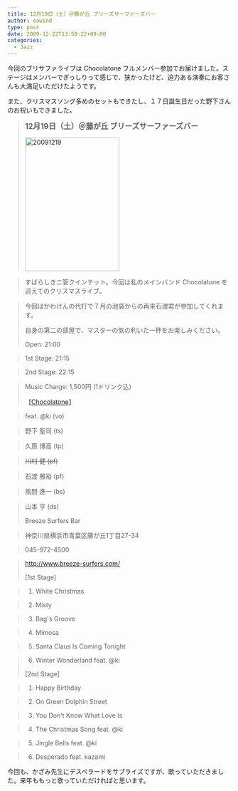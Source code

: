 ```yaml
---
title: 12月19日（土）＠藤が丘 ブリーズサーファーズバー
author: eawind
type: post
date: 2009-12-22T13:58:22+09:00
categories:
  - Jazz
---
```

今回のブリサファライブは Chocolatone フルメンバー参加でお届けました。ステージはメンバーでぎっしりって感じで、狭かったけど、迫力ある演奏にお客さんも大満足いただけたようです。

また、クリスマスソング多めのセットもできたし、１７日誕生日だった野下さんのお祝いもできました。

> **<big>12月19日（土）＠藤が丘 ブリーズサーファーズバー</big>**
>
> <span class="mt-enclosure mt-enclosure-image" style="display: inline;"><a href="/img/wp/2009/12/20091219.jpg"><img class="alignnone size-medium wp-image-872" src="/img/wp/2009/12/20091219-212x300.jpg" alt="20091219" width="212" height="300" srcset="/img/wp/2009/12/20091219-212x300.jpg 212w, /img/wp/2009/12/20091219-724x1024.jpg 724w" sizes="(max-width: 212px) 100vw, 212px" /></a></span>

> すばらしきニ管クインテット。今回は私のメインバンド Chocolatone を迎えてのクリスマスライブ。

> 今回はかわけんの代打で７月の池袋からの再来石渡君が参加してくれます。
>
> 自身の第二の部屋で、マスターの気の利いた一杯をお楽しみください。
>
> Open: 21:00

> 1st Stage: 21:15

> 2nd Stage: 22:15

> Music Charge: 1,500円 (1ドリンク込)
>
> 【[Chocolatone][1]】

> feat. @ki (vo)

> 野下 聖司 (ts)

> 久原 博高 (tp)

> <span style="text-decoration: line-through;">川村 健 (pf)</span>

> 石渡 雅裕 (pf)

> 風間 進一 (bs)

> 山本 亨 (ds)
>
> Breeze Surfers Bar

> 神奈川県横浜市青葉区藤が丘1丁目27-34

> 045-972-4500

> http://www.breeze-surfers.com/
>
> [1st Stage]

> 1. White Christmas

> 2. Misty

> 3. Bag's Groove

> 4. Mimosa

> 5. Santa Claus Is Coming Tonight

> 6. Winter Wonderland feat. @ki
>
> [2nd Stage]

> 1. Happy Birthday

> 2. On Green Dolphin Street

> 3. You Don't Know What Love Is

> 4. The Christmas Song feat. @ki

> 5. Jingle Bells feat. @ki

> 6. Desperado feat. kazami

今回も、かざみ先生にデスペラードをサブライズですが、歌っていただきました。来年ももっと歌っていただければと思います。

 [1]: http://www.eawind.net/?page_id=930
